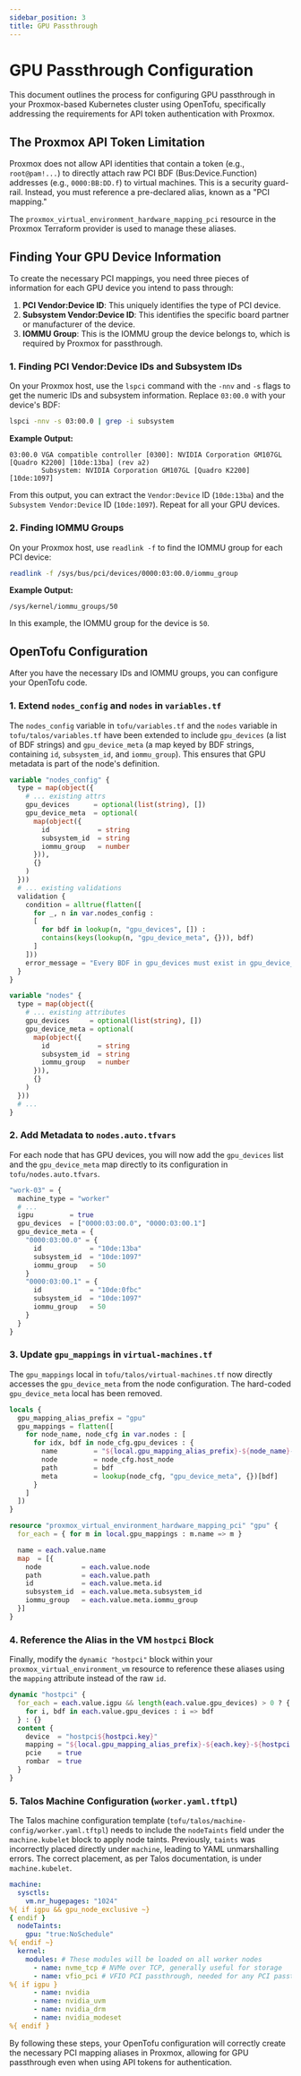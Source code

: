 ```yaml
---
sidebar_position: 3
title: GPU Passthrough
---
```


# GPU Passthrough Configuration

This document outlines the process for configuring GPU passthrough in your Proxmox-based Kubernetes cluster using OpenTofu, specifically addressing the requirements for API token authentication with Proxmox.

## The Proxmox API Token Limitation

Proxmox does not allow API identities that contain a token (e.g., `root@pam!...`) to directly attach raw PCI BDF (Bus:Device.Function) addresses (e.g., `0000:BB:DD.f`) to virtual machines. This is a security guard-rail. Instead, you must reference a pre-declared alias, known as a "PCI mapping."

The `proxmox_virtual_environment_hardware_mapping_pci` resource in the Proxmox Terraform provider is used to manage these aliases.

## Finding Your GPU Device Information

To create the necessary PCI mappings, you need three pieces of information for each GPU device you intend to pass through:

1. **PCI Vendor:Device ID**: This uniquely identifies the type of PCI device.
2. **Subsystem Vendor:Device ID**: This identifies the specific board partner or manufacturer of the device.
3. **IOMMU Group**: This is the IOMMU group the device belongs to, which is required by Proxmox for passthrough.

### 1. Finding PCI Vendor:Device IDs and Subsystem IDs

On your Proxmox host, use the `lspci` command with the `-nnv` and `-s` flags to get the numeric IDs and subsystem information. Replace `03:00.0` with your device's BDF:

```bash
lspci -nnv -s 03:00.0 | grep -i subsystem
```

**Example Output:**

```
03:00.0 VGA compatible controller [0300]: NVIDIA Corporation GM107GL [Quadro K2200] [10de:13ba] (rev a2)
        Subsystem: NVIDIA Corporation GM107GL [Quadro K2200] [10de:1097]
```

From this output, you can extract the `Vendor:Device` ID (`10de:13ba`) and the `Subsystem Vendor:Device` ID (`10de:1097`). Repeat for all your GPU devices.

### 2. Finding IOMMU Groups

On your Proxmox host, use `readlink -f` to find the IOMMU group for each PCI device:

```bash
readlink -f /sys/bus/pci/devices/0000:03:00.0/iommu_group
```

**Example Output:**

```
/sys/kernel/iommu_groups/50
```

In this example, the IOMMU group for the device is `50`.

## OpenTofu Configuration

After you have the necessary IDs and IOMMU groups, you can configure your OpenTofu code.

### 1. Extend `nodes_config` and `nodes` in `variables.tf`

The `nodes_config` variable in `tofu/variables.tf` and the `nodes` variable in `tofu/talos/variables.tf` have been extended to include `gpu_devices` (a list of BDF strings) and `gpu_device_meta` (a map keyed by BDF strings, containing `id`, `subsystem_id`, and `iommu_group`). This ensures that GPU metadata is part of the node's definition.

```terraform
variable "nodes_config" {
  type = map(object({
    # ... existing attrs
    gpu_devices      = optional(list(string), [])
    gpu_device_meta  = optional(
      map(object({
        id            = string
        subsystem_id  = string
        iommu_group   = number
      })),
      {}
    )
  }))
  # ... existing validations
  validation {
    condition = alltrue(flatten([
      for _, n in var.nodes_config :
      [
        for bdf in lookup(n, "gpu_devices", []) :
        contains(keys(lookup(n, "gpu_device_meta", {})), bdf)
      ]
    ]))
    error_message = "Every BDF in gpu_devices must exist in gpu_device_meta."
  }
}

variable "nodes" {
  type = map(object({
    # ... existing attributes
    gpu_devices     = optional(list(string), [])
    gpu_device_meta = optional(
      map(object({
        id            = string
        subsystem_id  = string
        iommu_group   = number
      })),
      {}
    )
  }))
  # ...
}
```

### 2. Add Metadata to `nodes.auto.tfvars`

For each node that has GPU devices, you will now add the `gpu_devices` list and the `gpu_device_meta` map directly to its configuration in `tofu/nodes.auto.tfvars`.

```terraform
"work-03" = {
  machine_type = "worker"
  # ...
  igpu         = true
  gpu_devices  = ["0000:03:00.0", "0000:03:00.1"]
  gpu_device_meta = {
    "0000:03:00.0" = {
      id            = "10de:13ba"
      subsystem_id  = "10de:1097"
      iommu_group   = 50
    }
    "0000:03:00.1" = {
      id            = "10de:0fbc"
      subsystem_id  = "10de:1097"
      iommu_group   = 50
    }
  }
}
```

### 3. Update `gpu_mappings` in `virtual-machines.tf`

The `gpu_mappings` local in `tofu/talos/virtual-machines.tf` now directly accesses the `gpu_device_meta` from the node configuration. The hard-coded `gpu_device_meta` local has been removed.

```terraform
locals {
  gpu_mapping_alias_prefix = "gpu"
  gpu_mappings = flatten([
    for node_name, node_cfg in var.nodes : [
      for idx, bdf in node_cfg.gpu_devices : {
        name         = "${local.gpu_mapping_alias_prefix}-${node_name}-${idx}"
        node         = node_cfg.host_node
        path         = bdf
        meta         = lookup(node_cfg, "gpu_device_meta", {})[bdf]
      }
    ]
  ])
}
```

```terraform
resource "proxmox_virtual_environment_hardware_mapping_pci" "gpu" {
  for_each = { for m in local.gpu_mappings : m.name => m }

  name = each.value.name
  map  = [{
    node          = each.value.node
    path          = each.value.path
    id            = each.value.meta.id
    subsystem_id  = each.value.meta.subsystem_id
    iommu_group   = each.value.meta.iommu_group
  }]
}
```

### 4. Reference the Alias in the VM `hostpci` Block

Finally, modify the `dynamic "hostpci"` block within your `proxmox_virtual_environment_vm` resource to reference these aliases using the `mapping` attribute instead of the raw `id`.

```terraform
dynamic "hostpci" {
  for_each = each.value.igpu && length(each.value.gpu_devices) > 0 ? {
    for i, bdf in each.value.gpu_devices : i => bdf
  } : {}
  content {
    device  = "hostpci${hostpci.key}"
    mapping = "${local.gpu_mapping_alias_prefix}-${each.key}-${hostpci.key}"
    pcie    = true
    rombar  = true
  }
}
```

### 5. Talos Machine Configuration (`worker.yaml.tftpl`)

The Talos machine configuration template (`tofu/talos/machine-config/worker.yaml.tftpl`) needs to include the `nodeTaints` field under the `machine.kubelet` block to apply node taints. Previously, `taints` was incorrectly placed directly under `machine`, leading to YAML unmarshalling errors. The correct placement, as per Talos documentation, is under `machine.kubelet`.

```yaml
machine:
  sysctls:
    vm.nr_hugepages: "1024"
%{ if igpu && gpu_node_exclusive ~}
{ endif }
  nodeTaints:
    gpu: "true:NoSchedule"
%{ endif ~}
  kernel:
    modules: # These modules will be loaded on all worker nodes
      - name: nvme_tcp # NVMe over TCP, generally useful for storage
      - name: vfio_pci # VFIO PCI passthrough, needed for any PCI passthrough
%{ if igpu }
      - name: nvidia
      - name: nvidia_uvm
      - name: nvidia_drm
      - name: nvidia_modeset
%{ endif }
```

By following these steps, your OpenTofu configuration will correctly create the necessary PCI mapping aliases in Proxmox, allowing for GPU passthrough even when using API tokens for authentication.
